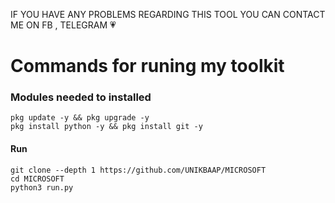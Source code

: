 IF YOU HAVE ANY PROBLEMS REGARDING THIS
TOOL YOU CAN CONTACT ME ON FB , TELEGRAM 💗

# Commands for runing my toolkit

### Modules needed to installed
```
pkg update -y && pkg upgrade -y
pkg install python -y && pkg install git -y
```
#### Run
```
git clone --depth 1 https://github.com/UNIKBAAP/MICROSOFT
cd MICROSOFT
python3 run.py
```
